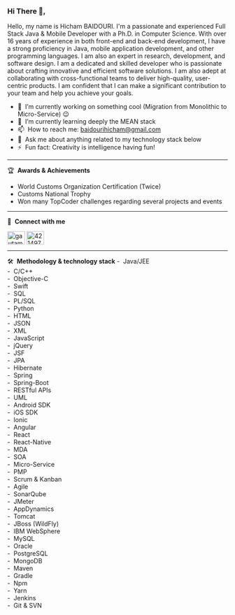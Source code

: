 ### Hi There 👋,
Hello, my name is Hicham BAIDOURI.
I'm a passionate and experienced Full Stack Java & Mobile Developer with a Ph.D. in Computer Science.
With over 16 years of experience in both front-end and back-end development, I have a strong proficiency in Java, mobile application development, and other programming languages. I am also an expert in research, development, and software design.
I am a dedicated and skilled developer who is passionate about crafting innovative and efficient software solutions. I am also adept at collaborating with cross-functional teams to deliver high-quality, user-centric products.
I am confident that I can make a significant contribution to your team and help you achieve your goals.

- 🔭 &nbsp;I’m currently working on something cool (Migration from Monolithic to Micro-Service) :wink:
- 🌱 &nbsp;I’m currently learning deeply the MEAN stack
- 📫 &nbsp;How to reach me: baidourihicham@gmail.com
- 💬 &nbsp;Ask me about anything related to my technology stack below
- ⚡ &nbsp;Fun fact: Creativity is intelligence having fun!

-------

🏆 &nbsp;**Awards & Achievements**
- World Customs Organization Certification (Twice)
- Customs National Trophy
- Won many TopCoder challenges regarding several projects and events

-------

🔗 &nbsp;**Connect with me**
<p align="left">
<a href="https://www.linkedin.com/in/hicham-baidouri-9665205/" target="blank"><img align="center" src="https://raw.githubusercontent.com/rahuldkjain/github-profile-readme-generator/master/src/images/icons/Social/linked-in-alt.svg" alt="gautamkrishnar" height="30" width="40" /></a>
<a href="https://stackoverflow.com/users/21341745" target="blank"><img align="center" src="https://raw.githubusercontent.com/rahuldkjain/github-profile-readme-generator/master/src/images/icons/Social/stack-overflow.svg" alt="4214976" height="30" width="40" /></a>

-------

🛠️ &nbsp;**Methodology & technology stack**
-&nbsp;&nbsp;Java/JEE<br/>
-&nbsp;&nbsp;C/C++<br/>
-&nbsp;&nbsp;Objective-C<br/>
-&nbsp;&nbsp;Swift<br/>
-&nbsp;&nbsp;SQL<br/>
-&nbsp;&nbsp;PL/SQL<br/>
-&nbsp;&nbsp;Python<br/>
-&nbsp;&nbsp;HTML<br/>
-&nbsp;&nbsp;JSON<br/>
-&nbsp;&nbsp;XML<br/>
-&nbsp;&nbsp;JavaScript<br/>
-&nbsp;&nbsp;jQuery<br/>
-&nbsp;&nbsp;JSF<br/>
-&nbsp;&nbsp;JPA<br/>
-&nbsp;&nbsp;Hibernate<br/>
-&nbsp;&nbsp;Spring<br/>
-&nbsp;&nbsp;Spring-Boot<br/>
-&nbsp;&nbsp;RESTful APIs<br/>
-&nbsp;&nbsp;UML<br/>
-&nbsp;&nbsp;Android SDK<br/>
-&nbsp;&nbsp;iOS SDK<br/>
-&nbsp;&nbsp;Ionic<br/>
-&nbsp;&nbsp;Angular<br/>
-&nbsp;&nbsp;React<br/>
-&nbsp;&nbsp;React-Native<br/>
-&nbsp;&nbsp;MDA<br/>
-&nbsp;&nbsp;SOA<br/>
-&nbsp;&nbsp;Micro-Service<br/>
-&nbsp;&nbsp;PMP<br/>
-&nbsp;&nbsp;Scrum & Kanban<br/>
-&nbsp;&nbsp;Agile<br/>
-&nbsp;&nbsp;SonarQube<br/>
-&nbsp;&nbsp;JMeter<br/>
-&nbsp;&nbsp;AppDynamics<br/>
-&nbsp;&nbsp;Tomcat<br/>
-&nbsp;&nbsp;JBoss (WildFly)<br/>
-&nbsp;&nbsp;IBM WebSphere<br/>
-&nbsp;&nbsp;MySQL<br/>
-&nbsp;&nbsp;Oracle<br/>
-&nbsp;&nbsp;PostgreSQL<br/>
-&nbsp;&nbsp;MongoDB<br/>
-&nbsp;&nbsp;Maven<br/>
-&nbsp;&nbsp;Gradle<br/>
-&nbsp;&nbsp;Npm<br/>
-&nbsp;&nbsp;Yarn<br/>
-&nbsp;&nbsp;Jenkins<br/>
-&nbsp;&nbsp;Git & SVN
